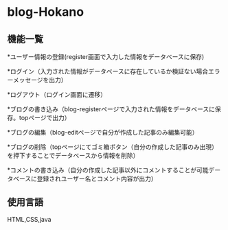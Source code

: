 # blog-Hokano

## 機能一覧

*ユーザー情報の登録(register画面で入力した情報をデータベースに保存)

*ログイン（入力された情報がデータベースに存在しているか検証ない場合エラーメッセージを出力）

*ログアウト（ログイン画面に遷移）

*ブログの書き込み（blog-registerページで入力された情報をデータベースに保存。topページで出力）

*ブログの編集（blog-editページで自分が作成した記事のみ編集可能）

*ブログの削除（topページにてゴミ箱ボタン（自分の作成した記事のみ出現）を押下することでデータベースから情報を削除）

*コメントの書き込み（自分の作成した記事以外にコメントすることが可能データベースに登録されユーザー名とコメント内容が出力）

## 使用言語
HTML,CSS,java
